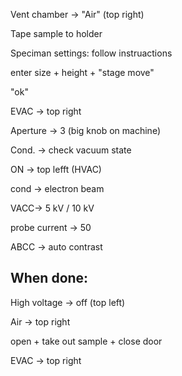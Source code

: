 Vent chamber -> "Air" (top right)

Tape sample to holder 

Speciman settings: follow instruactions 

  enter size + height + "stage move"
  
  "ok"
  
EVAC -> top right 

Aperture -> 3 (big knob on machine)

Cond. -> check vacuum state 

ON -> top lefft (HVAC)

  cond -> electron beam
  
  VACC-> 5 kV / 10 kV
  
  probe current -> 50 
  
ABCC -> auto contrast 

## When done: 

High voltage -> off (top left) 

Air -> top right 

open + take out sample + close door 

EVAC -> top right 
